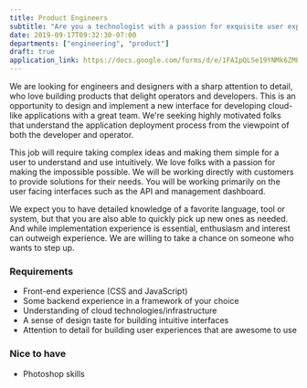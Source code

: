 ```yaml
---
title: Product Engineers
subtitle: "Are you a technologist with a passion for exquisite user experiences?"
date: 2019-09-17T09:32:30-07:00
departments: ["engineering", "product"]
draft: true
application_link: https://docs.google.com/forms/d/e/1FAIpQLSe19YNMk6ZMPaOTbllZARs7ZTM030JrPSFsM6GjMQ96Vs8pew/viewform
---
```


We are looking for engineers and designers with a sharp attention to detail,
who love building products that delight operators and developers. This is an
opportunity to design and implement a new interface for developing cloud-like
applications with a great team. We're seeking highly motivated folks that
understand the application deployment process from the viewpoint of both the
developer and operator.

This job will require taking complex ideas and making them simple for a user to
understand and use intuitively. We love folks with a passion for making the
impossible possible. We will be working directly with customers to provide
solutions for their needs. You will be working primarily on the user facing
interfaces such as the API and management dashboard.

We expect you to have detailed knowledge of a favorite language, 
tool or system, but that you are also able to quickly pick up new ones as needed. 
And while implementation experience is essential, enthusiasm and interest 
can outweigh experience. We are willing to take a chance on someone who wants to 
step up.

### Requirements

- Front-end experience (CSS and JavaScript)
- Some backend experience in a framework of your choice
- Understanding of cloud technologies/infrastructure
- A sense of design taste for building intuitive interfaces
- Attention to detail for building user experiences that are awesome to use


### Nice to have

- Photoshop skills
